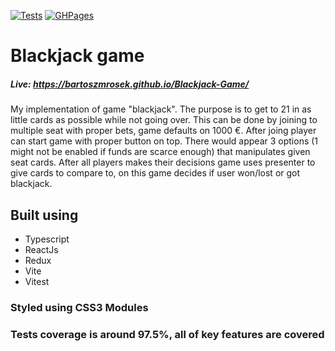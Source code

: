 [![Tests](https://github.com/bartoszmrosek/Blackjack-Game/actions/workflows/Tests.yml/badge.svg)](https://github.com/bartoszmrosek/Blackjack-Game/actions/workflows/Tests.yml)
[![GHPages](https://github.com/bartoszmrosek/Blackjack-Game/actions/workflows/GHPages.yml/badge.svg)](https://github.com/bartoszmrosek/Blackjack-Game/actions/workflows/GHPages.yml)
# Blackjack game
##### Live: https://bartoszmrosek.github.io/Blackjack-Game/
My implementation of game "blackjack". The purpose is to get to 21 in as little cards as possible while not going over. This can be done by joining to multiple seat with proper bets, game defaults on 1000 €. After joing player can start game with proper button on top. There would appear 3 options (1 might not be enabled if funds are scarce enough) that manipulates given seat cards. After all players makes their decisions game uses presenter to give cards to compare to, on this game decides if user won/lost or got blackjack.
## Built using
- Typescript
- ReactJs
- Redux
- Vite
- Vitest
### Styled using CSS3 Modules
### Tests coverage is around 97.5%, all of key features are covered